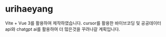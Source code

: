 # urihaeyang

Vite + Vue 3를 활용하여 제작하였습니다.
cursor를 활용한 바이브코딩 및 공공데이터 api와 chatgpt ai를 활용하여 더 많은것을 꾸려나갈 계획입니다.
